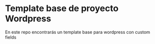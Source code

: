 # Template base de proyecto Wordpress

En este repo encontrarás un template base para wordpress con custom fields